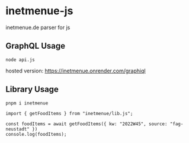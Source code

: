 # inetmenue-js
inetmenue.de parser for js

## GraphQL Usage
```
node api.js
```

hosted version: https://inetmenue.onrender.com/graphiql

## Library Usage
```
pnpm i inetmenue
```
```
import { getFoodItems } from "inetmenue/lib.js";

const foodItems = await getFoodItems({ kw: "2022W45", source: "fag-neustadt" })
console.log(foodItems);
```